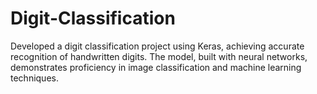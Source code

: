 # Digit-Classification


Developed a digit classification project using Keras, achieving accurate recognition of handwritten digits. The model, built with neural networks, demonstrates proficiency in image classification and machine learning techniques.
